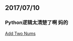 ## 2017/07/10

### Python逻辑太清楚了啊 妈的 

[Add Two Nums](https://github.com/kamyu104/LeetCode/blob/master/Python/add-two-numbers.py)
